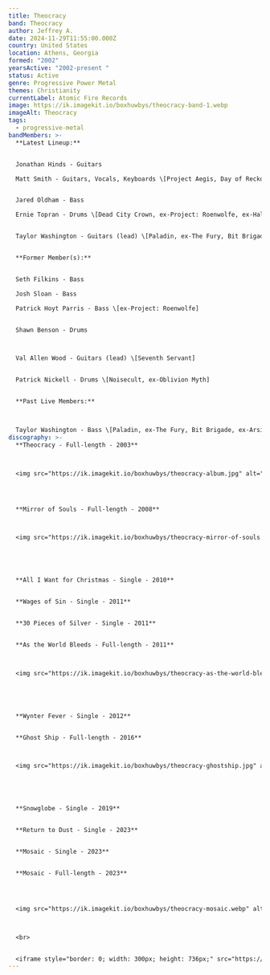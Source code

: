 ```yaml
---
title: Theocracy
band: Theocracy
author: Jeffrey A.
date: 2024-11-29T11:55:00.000Z
country: United States
location: Athens, Georgia
formed: "2002"
yearsActive: "2002-present "
status: Active
genre: Progressive Power Metal
themes: Christianity
currentLabel: Atomic Fire Records
image: https://ik.imagekit.io/boxhuwbys/theocracy-band-1.webp
imageAlt: Theocracy
tags:
  - progressive-metal
bandMembers: >-
  **Latest Lineup:**


  Jonathan Hinds - Guitars

  Matt Smith - Guitars, Vocals, Keyboards \[Project Aegis, Day of Reckoning (live)]


  Jared Oldham - Bass

  Ernie Topran - Drums \[Dead City Crown, ex-Project: Roenwolfe, ex-Halcyon Way, ex-Xeroderma]


  Taylor Washington - Guitars (lead) \[Paladin, ex-The Fury, Bit Brigade, ex-Arsis (live), ex-Necromancing the Stone (live), ex-ShadowStrike (live), ex-Sybaritic]


  **Former Member(s):**


  Seth Filkins - Bass

  Josh Sloan - Bass

  Patrick Hoyt Parris - Bass \[ex-Project: Roenwolfe]


  Shawn Benson - Drums



  Val Allen Wood - Guitars (lead) \[Seventh Servant]


  Patrick Nickell - Drums \[Noisecult, ex-Oblivion Myth]


  **Past Live Members:**



  Taylor Washington - Bass \[Paladin, ex-The Fury, Bit Brigade, ex-Arsis (live), ex-Necromancing the Stone (live), ex-ShadowStrike (live), ex-Sybaritic]
discography: >-
  **Theocracy - Full-length - 2003**



  <img src="https://ik.imagekit.io/boxhuwbys/theocracy-album.jpg" alt="Theocracy - Theocracy - Full-length cover" style="width:300px; height:auto;">




  **Mirror of Souls - Full-length - 2008**



  <img src="https://ik.imagekit.io/boxhuwbys/theocracy-mirror-of-souls.webp" alt="Theocracy - Mirror of Souls - Full-length cover" style="width:300px; height:auto;">





  **All I Want for Christmas - Single - 2010**


  **Wages of Sin - Single - 2011**


  **30 Pieces of Silver - Single - 2011**


  **As the World Bleeds - Full-length - 2011**



  <img src="https://ik.imagekit.io/boxhuwbys/theocracy-as-the-world-bleeds.webp" alt="Theocracy - As the World Bleeds - Full-length cover" style="width:300px; height:auto;">





  **Wynter Fever - Single - 2012**


  **Ghost Ship - Full-length - 2016**



  <img src="https://ik.imagekit.io/boxhuwbys/theocracy-ghostship.jpg" alt="Theocracy - Ghost Ship - Full-length cover" style="width:300px; height:auto;">





  **Snowglobe - Single - 2019**


  **Return to Dust - Single - 2023**


  **Mosaic - Single - 2023**


  **Mosaic - Full-length - 2023**




  <img src="https://ik.imagekit.io/boxhuwbys/theocracy-mosaic.webp" alt="Theocracy - Mosaic - Full-length cover" style="width:300px; height:auto;">



  <br>


  <iframe style="border: 0; width: 300px; height: 736px;" src="https://bandcamp.com/EmbeddedPlayer/album=331484951/size=large/bgcol=333333/linkcol=0f91ff/transparent=true/" seamless><a href="https://ulteriumrecords.bandcamp.com/album/as-the-world-bleeds">As The World Bleeds by Theocracy</a></iframe>
---
```

